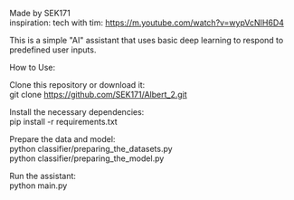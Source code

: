 Made by SEK171  
inspiration: tech with tim: https://m.youtube.com/watch?v=wypVcNIH6D4

This is a simple "AI" assistant that uses basic deep learning to respond to predefined user inputs.

How to Use:

Clone this repository or download it:  
git clone https://github.com/SEK171/Albert_2.git

Install the necessary dependencies:  
pip install -r requirements.txt

Prepare the data and model:  
python classifier/preparing_the_datasets.py  
python classifier/preparing_the_model.py

Run the assistant:  
python main.py
